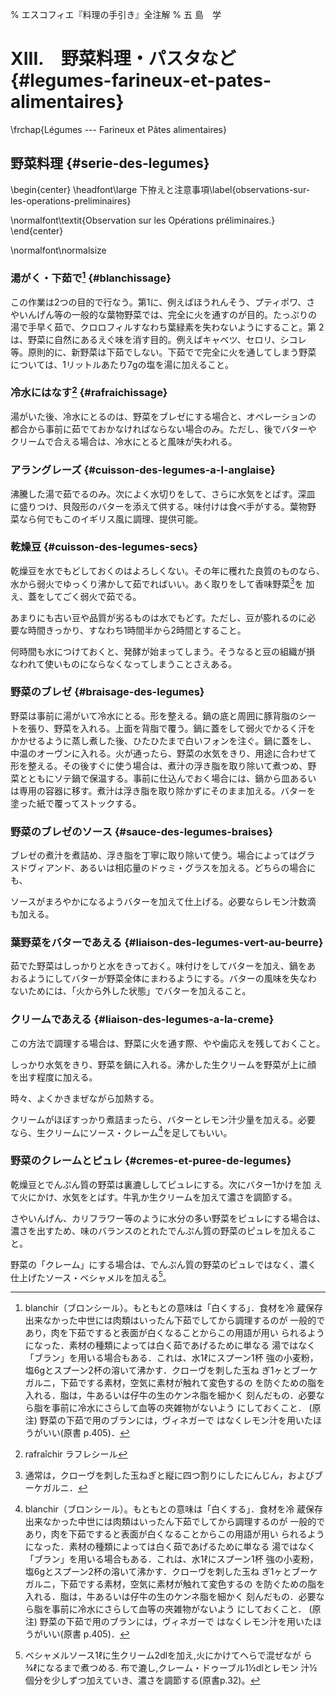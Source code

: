 % エスコフィエ『料理の手引き』全注解
% 五 島　学



# XIII.　野菜料理・パスタなど   {#legumes-farineux-et-pates-alimentaires}

\frchap{Légumes --- Farineux et Pâtes alimentaires}


## 野菜料理 {#serie-des-legumes}

\begin{center}
\headfont\large 下拵えと注意事項\label{observations-sur-les-operations-preliminaires}

\normalfont\textit{Observation sur les Opérations préliminaires.}
\end{center}

\normalfont\normalsize


### 湯がく・下茹で[^1] {#blanchissage}

この作業は2つの目的で行なう。第1に、例えばほうれんそう、プティポワ、さ
やいんげん等の一般的な葉物野菜では、完全に火を通すのが目的。たっぷりの
湯で手早く茹で、クロロフィルすなわち葉緑素を失わないようにすること。第
2は、野菜に自然にあるえぐ味を消す目的。例えばキャベツ、セロリ、シコレ
等。原則的に、新野菜は下茹でしない。下茹でで完全に火を通してしまう野菜
については、1リットルあたり7gの塩を湯に加えること。

[^1]: blanchir（ブロンシール）。もともとの意味は「白くする」．食材を冷
    蔵保存出来なかった中世には肉類はいったん下茹でしてから調理するのが
    一般的であり，肉を下茹ですると表面が白くなることからこの用語が用い
    られるようになった．素材の種類によっては白く茹であげるために単なる
    湯ではなく「ブラン」を用いる場合もある．これは、水1ℓにスプーン1杯
    強の小麦粉，塩6gとスプーン2杯の溶いて沸かす．クローヴを刺した玉ね
    ぎ1ヶとブーケガルニ，下茹でする素材，空気に素材が触れて変色するの
    を防ぐための脂を入れる．脂は，牛あるいは仔牛の生のケンネ脂を細かく
    刻んだもの．必要なら脂を事前に冷水にさらして血等の夾雑物がないよう
    にしておくこと．  (原注) 野菜の下茹で用のブランには，ヴィネガーで
    はなくレモン汁を用いたほうがいい(原書 p.405)．

### 冷水にはなす[^2] {#rafraichissage}

湯がいた後、冷水にとるのは、野菜をブレゼにする場合と、オペレーションの
都合から事前に茹でておかなければならない場合のみ。ただし、後でバターや
クリームで合える場合は、冷水にとると風味が失われる。

[^2]: rafraîchir ラフレシール


### アラングレーズ {#cuisson-des-legumes-a-l-anglaise}

沸騰した湯で茹でるのみ。次によく水切りをして、さらに水気をとばす。深皿
に盛りつけ、貝殻形のバターを添えて供する。味付けは食べ手がする。葉物野
菜なら何でもこのイギリス風に調理、提供可能。

### 乾燥豆 {#cuisson-des-legumes-secs}

乾燥豆を水でもどしておくのはよろしくない。その年に穫れた良質のものなら、
水から弱火でゆっくり沸かして茹でればいい。あく取りをして香味野菜[^3]を
加え、蓋をしてごく弱火で茹でる。

あまりにも古い豆や品質が劣るものは水でもどす。ただし、豆が膨れるのに必
要な時間きっかり、すなわち1時間半から2時間とすること。

何時間も水につけておくと、発酵が始まってしまう。そうなると豆の組織が損
なわれて使いものにならなくなってしまうことさえある。


[^3]: 通常は，クローヴを刺した玉ねぎと縦に四つ割りにしたにんじん，およびブーケガルニ．


### 野菜のブレゼ {#braisage-des-legumes}

野菜は事前に湯がいて冷水にとる。形を整える。鍋の底と周囲に豚背脂のシー
トを張り、野菜を入れる。上面を背脂で覆う。鍋に蓋をして弱火でかるく汗を
かかせるように蒸し煮した後、ひたひたまで白いフォンを注ぐ。鍋に蓋をし、
中温のオーヴンに入れる。火が通ったら、野菜の水気をきり、用途に合わせて
形を整える。その後すぐに使う場合は、煮汁の浮き脂を取り除いて煮つめ、野
菜とともにソテ鍋で保温する。事前に仕込んでおく場合には、鍋から皿あるい
は専用の容器に移す。煮汁は浮き脂を取り除かずにそのまま加える。バターを
塗った紙で覆ってストックする。

### 野菜のブレゼのソース {#sauce-des-legumes-braises}

ブレゼの煮汁を煮詰め、浮き脂を丁寧に取り除いて使う。場合によってはグラ
スドヴィアンド、あるいは相応量のドゥミ・グラスを加える。どちらの場合に
も、

ソースがまろやかになるようバターを加えて仕上げる。必要ならレモン汁数滴
も加える。

### 葉野菜をバターであえる {#liaison-des-legumes-vert-au-beurre}

茹でた野菜はしっかりと水をきっておく。味付けをしてバターを加え、鍋をあ
おるようにしてバターが野菜全体にまわるようにする。バターの風味を失なわ
ないためには、「火から外した状態」でバターを加えること。

### クリームであえる {#liaison-des-legumes-a-la-creme}

この方法で調理する場合は、野菜に火を通す際、やや歯応えを残しておくこと。

しっかり水気をきり、野菜を鍋に入れる。沸かした生クリームを野菜が上に顔
を出す程度に加える。

時々、よくかきまぜながら加熱する。

クリームがほぼすっかり煮詰まったら、バターとレモン汁少量を加える。必要
なら、生クリームにソース・クレーム[^1]を足してもいい。

### 野菜のクレームとピュレ {#cremes-et-puree-de-legumes}

乾燥豆とでんぷん質の野菜は裏漉ししてピュレにする。次にバター1かけを加
えて火にかけ、水気をとばす。牛乳か生クリームを加えて濃さを調節する。

さやいんげん、カリフラワー等のように水分の多い野菜をピュレにする場合は、
濃さを出すため、味のバランスのとれたでんぷん質の野菜のピュレを加えるこ
と。

野菜の「クレーム」にする場合は、でんぷん質の野菜のピュレではなく、濃く
仕上げたソース・ベシャメルを加える[^4]。



[^4]: ベシャメルソース1ℓに生クリーム2dlを加え,火にかけてへらで混ぜなが
    ら ¾ℓになるまで煮つめる. 布で漉し,クレーム・ドゥーブル1½dlとレモン
    汁½個分を少しずつ加えていき、濃さを調節する(原書p.32)。



